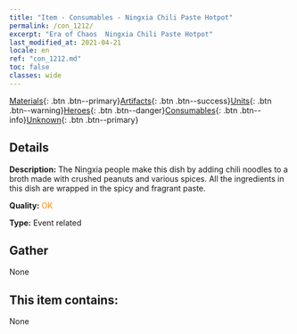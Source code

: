 ```yaml
---
title: "Item - Consumables - Ningxia Chili Paste Hotpot"
permalink: /con_1212/
excerpt: "Era of Chaos  Ningxia Chili Paste Hotpot"
last_modified_at: 2021-04-21
locale: en
ref: "con_1212.md"
toc: false
classes: wide
---
```

 [Materials](/Items/){: .btn .btn--primary}[Artifacts](/Items/Artifacts/){: .btn .btn--success}[Units](/Items/Units/){: .btn .btn--warning}[Heroes](/Items/Heroes/){: .btn .btn--danger}[Consumables](/Items/Consumables/){: .btn .btn--info}[Unknown](/Items/Unknown/){: .btn .btn--primary}

## Details
 **Description:** The Ningxia people make this dish by adding chili noodles to a broth made with crushed peanuts and various spices. All the ingredients in this dish are wrapped in the spicy and fragrant paste.

 **Quality:** <span style="color: #FF8C00">OK</span>

 **Type:** Event related

## Gather

  None

## This item contains:

  None

